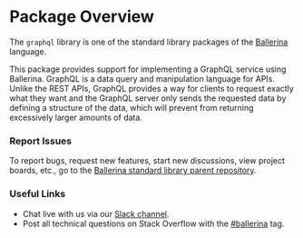 # Package Overview

The `graphql` library is one of the standard library packages of the <a target="_blank" href="https://ballerina.io/">Ballerina</a> language.

This package provides support for implementing a GraphQL service using Ballerina. GraphQL is a data query and manipulation language for APIs. 
Unlike the REST APIs, GraphQL provides a way for clients to request exactly what they want and the GraphQL server only sends the requested data by defining a structure of the data, which will prevent from returning excessively larger amounts of data. 

### Report Issues
To report bugs, request new features, start new discussions, view project boards, etc., go to the <a target="_blank" href="https://github.com/ballerina-platform/ballerina-standard-library">Ballerina standard library parent repository</a>.

### Useful Links
- Chat live with us via our <a target="_blank" href="https://ballerina.io/community/slack/">Slack channel</a>.
- Post all technical questions on Stack Overflow with the <a target="_blank" href="https://stackoverflow.com/questions/tagged/ballerina">#ballerina</a> tag.
